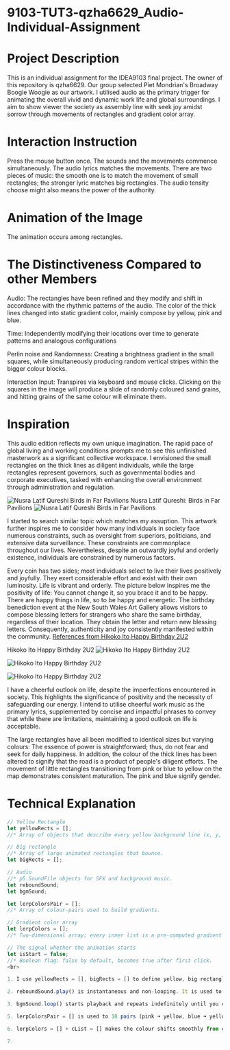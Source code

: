 # 9103-TUT3-qzha6629_Audio-Individual-Assignment

# Project Description
This is an individual assignment for the IDEA9103 final project.  The owner of this repository is qzha6629. Our group selected Piet Mondrian's Broadway Boogie Woogie as our artwork. I utilised audio as the primary trigger for animating the overall vivid and dynamic work life and global surroundings. I aim to show viewer the society as assembly line with seek joy amidst sorrow through movements of rectangles and gradient color array.

# Interaction Instruction
Press the mouse button once.  The sounds and the movements commence simultaneously. The audio lyrics matches the movements. There are two pieces of music: the smooth one is to match the movement of small rectangles; the stronger lyric matches big rectangles. The audio tensity choose might also means the power of the authority.

# Animation of the Image 
The animation occurs among rectangles. 

# The Distinctiveness Compared to other Members
Audio: The rectangles have been refined and they modify and shift in accordance with the rhythmic patterns of the audio. The color of the thick lines changed into static gradient color, mainly compose by yellow, pink and blue.

Time: Independently modifying their locations over time to generate patterns and analogous configurations

Perlin noise and Randomness: Creating a brightness gradient in the small squares, while simultaneously producing random vertical stripes within the bigger colour blocks.

Interaction Input: Transpires via keyboard and mouse clicks.   Clicking on the squares in the image will produce a slide of randomly coloured sand grains, and hitting grains of the same colour will eliminate them.

# Inspiration
This audio edition reflects my own unique imagination.  The rapid pace of global living and working conditions prompts me to see this unfinished masterwork as a significant collective workspace.  I envisioned the small rectangles on the thick lines as diligent individuals, while the large rectangles represent governors, such as governmental bodies and corporate executives, tasked with enhancing the overall environment through administration and regulation.

![Nusra Latif Qureshi Birds in Far Pavilions](https://www.datocms-assets.com/42890/1702532743-202-2019-mm.jpg?dpr=1.5&fit=max&fm=webp&iptc=allow&w=1500)
Nusra Latif Qureshi: Birds in Far Pavilions 
![Nusra Latif Qureshi Birds in Far Pavilions](https://www.artgallery.nsw.gov.au/whats-on/exhibitions/nusra-latif-qureshi/)

I started to search similar topic which matches my assuption. This artwork further inspires me to consider how many individuals in society face numerous constraints, such as oversight from superiors, politicians, and extensive data surveillance.  These constraints are commonplace throughout our lives.  Nevertheless, despite an outwardly joyful and orderly existence, individuals are constrained by numerous factors.

Every coin has two sides; most individuals select to live their lives positively and joyfully.  They exert considerable effort and exist with their own luminosity.  Life is vibrant and orderly. The picture below inspires me the positivity of life: You cannot change it, so you brace it and to be happy. There are happy things in life, so to be happy and energetic. The birthday benediction event at the New South Wales Art Gallery allows visitors to compose blessing letters for strangers who share the same birthday, regardless of their location.  They obtain the letter and return new blessing letters.  Consequently, authenticity and joy consistently manifested within the community.
[References from Hikoko Ito Happy Birthday 2U2](https://www.artgallery.nsw.gov.au/whats-on/exhibitions/hikoko-ito/)

Hikoko Ito Happy Birthday 2U2
![Hikoko Ito Happy Birthday 2U2](https://www.datocms-assets.com/42890/1742248383-20250312hikoko_137_hero.jpg?dpr=0.75&fit=max&fm=webp&iptc=allow&w=2000)

![Hikoko Ito Happy Birthday 2U2](https://www.datocms-assets.com/42890/1742253895-happy-birthday-2u2-edit-2.jpg?dpr=1.5&fit=max&fm=webp&h=540&iptc=allow&max-w=1572864)

![Hikoko Ito Happy Birthday 2U2](https://www.datocms-assets.com/42890/1742253514-happy-birthday-2u2-edit.jpg?dpr=1.5&fit=max&fm=webp&h=540&iptc=allow&max-w=1572864)

I have a cheerful outlook on life, despite the imperfections encountered in society.  This highlights the significance of positivity and the necessity of safeguarding our energy.  I intend to utilise cheerful work music as the primary lyrics, supplemented by concise and impactful phrases to convey that while there are limitations, maintaining a good outlook on life is acceptable. 

The large rectangles have all been modified to identical sizes but varying colours:  The essence of power is straightforward; thus, do not fear and seek for daily happiness. In addition, the colour of the thick lines has been altered to signify that the road is a product of people's diligent efforts. The movement of little rectangles transitioning from pink or blue to yellow on the map demonstrates consistent maturation.  The pink and blue signify gender.

# Technical Explanation
```javascript <br>
// Yellow Rectangle
let yellowRects = [];
//* Array of objects that describe every yellow background line (x, y, w, h).

// Big rectangle
//* Array of large animated rectangles that bounce.
let bigRects = [];

// Audio
//* p5.SoundFile objects for SFX and background music.
let reboundSound;
let bgmSound;

let lerpColorsPair = [];
//* Array of colour-pairs used to build gradients.

// Gradient color array
let lerpColors = [];
//* Two-dimensional array; every inner list is a pre-computed gradient (800 colours) derived from one pair above.

// The signal whether the animation starts
let isStart = false;
//* Boolean flag: false by default, becomes true after first click.
<br>

1. I use yellowRects = [], bigRects = [] to define yellow, big rectangles respectively and change its parameter. The name of these code are clearly to distinguish compare to only using rects() and define its parameter.

2. reboundSound.play() is instantaneous and non-looping. It is used to add "rebound.m4a," because the big rectangles need to rebound among the white area.

3. bgmSound.loop() starts playback and repeats indefinitely until you call .stop() or refresh the page. I use it when adding "bgm.mp3." This is to serve for small rectangles' movement.

5. lerpColorsPair = [] is used to 18 pairs (pink ➜ yellow, blue ➜ yellow, …), and each pair will become one row in lerpColors.

6. lerpColors = [] + cList = [] makes the colour shifts smoothly from cList[0] on the far left to cList[1] on the far right.

7. 



